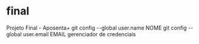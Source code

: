 # final
Projeto Final - Aposenta+
git config --global user.name NOME
git config --global user.email EMAIL
gerenciador de credenciais
